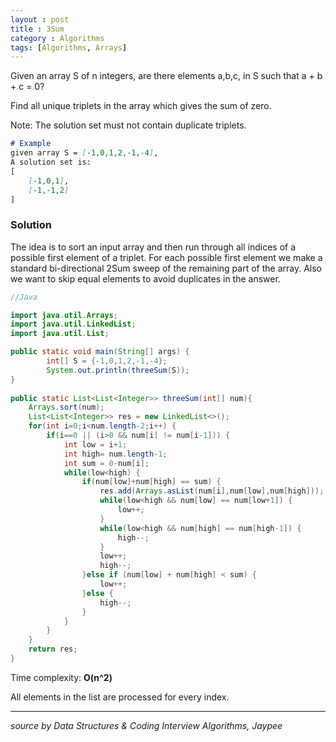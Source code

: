 ```yaml
---
layout : post
title : 3Sum
category : Algorithms
tags: [Algorithms, Arrays]
---
```


Given an array S of n integers, are there elements a,b,c, in S such that a + b + c = 0? 

Find all unique triplets in the array which gives the sum of zero.

Note: The solution set must not contain duplicate triplets.

```markdown
# Example
given array S = [-1,0,1,2,-1,-4],
A solution set is:
[
    [-1,0,1],
    [-1,-1,2]
]
```





### Solution

The idea is to sort an input array and then run through all indices of a possible first element of a triplet. For each possible first element we make a standard bi-directional 2Sum sweep of the remaining part of the array. Also we want to skip equal elements to avoid duplicates in the answer.

```java
//Java

import java.util.Arrays;
import java.util.LinkedList;
import java.util.List;

public static void main(String[] args) {
		int[] S = {-1,0,1,2,-1,-4};
		System.out.println(threeSum(S));
}
	
public static List<List<Integer>> threeSum(int[] num){
	Arrays.sort(num);
	List<List<Integer>> res = new LinkedList<>();
	for(int i=0;i<num.length-2;i++) {
		if(i==0 || (i>0 && num[i] != num[i-1])) {
			int low = i+1;
			int high= num.length-1;
			int sum = 0-num[i];
			while(low<high) {
				if(num[low]+num[high] == sum) {
					res.add(Arrays.asList(num[i],num[low],num[high]));
					while(low<high && num[low] == num[low+1]) {
						low++;
					}
					while(low<high && num[high] == num[high-1]) {
						high--;
					}
					low++;
					high--;
				}else if (num[low] + num[high] < sum) {
					low++;
				}else {
					high--;
				}
			}
		}
	}
	return res;
}
```



Time complexity: **O(n^2)**

All elements in the list are processed for every index.

---

*source by Data Structures & Coding Interview Algorithms, Jaypee*

